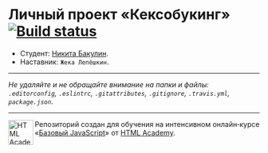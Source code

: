 # Личный проект «Кексобукинг» [![Build status][travis-image]][travis-url]

* Студент: [Никита Бакулин](https://up.htmlacademy.ru/javascript/11/user/568287).
* Наставник: `Жека Лепёшкин`.

---

_Не удаляйте и не обращайте внимание на папки и файлы:_<br>
_`.editorconfig`, `.eslintrc`, `.gitattributes`, `.gitignore`, `.travis.yml`, `package.json`._

---

<a href="https://htmlacademy.ru/intensive/javascript"><img align="left" width="50" height="50" title="HTML Academy" src="https://up.htmlacademy.ru/static/img/intensive/javascript/logo-for-github.svg"></a>

Репозиторий создан для обучения на интенсивном онлайн‑курсе «[Базовый JavaScript](https://htmlacademy.ru/intensive/javascript)» от [HTML Academy](https://htmlacademy.ru).

[travis-image]: https://travis-ci.org/htmlacademy-javascript/568287-keksobooking.svg?branch=master
[travis-url]: https://travis-ci.org/htmlacademy-javascript/568287-keksobooking
